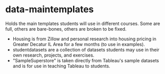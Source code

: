 # data-maintemplates
Holds the main templates students will use in different courses. Some are full, others are bare-bones, others are broken to be fixed.

- Housing is from Zillow and personal research into housing pricing in Greater Decatur IL Area for a few months (to use in examples).
- studentdatasets are a collection of datasets students may use in their own research, projects, and exercises.
- "SampleSuperstore" is taken directly from Tableau's sample datasets and is for use in teaching Tableau to students.

